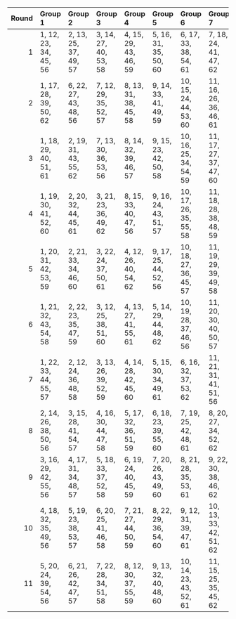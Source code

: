 |   Round | Group 1               | Group 2               | Group 3               | Group 4               | Group 5               | Group 6                | Group 7                | Group 8           | Group 9           | Group 10           | Group 11           |
|--------:|:----------------------|:----------------------|:----------------------|:----------------------|:----------------------|:-----------------------|:-----------------------|:------------------|:------------------|:-------------------|:-------------------|
|       1 | 1, 12, 23, 34, 45, 56 | 2, 13, 25, 37, 49, 57 | 3, 14, 27, 40, 53, 58 | 4, 15, 29, 43, 46, 59 | 5, 16, 31, 35, 50, 60 | 6, 17, 33, 38, 54, 61  | 7, 18, 24, 41, 47, 62  | 8, 19, 26, 44, 51 | 9, 20, 28, 36, 55 | 10, 21, 30, 39, 48 | 11, 22, 32, 42, 52 |
|       2 | 1, 17, 28, 39, 50, 62 | 6, 22, 27, 43, 48, 56 | 7, 12, 29, 35, 52, 57 | 8, 13, 31, 38, 45, 58 | 9, 14, 33, 41, 49, 59 | 10, 15, 24, 44, 53, 60 | 11, 16, 26, 36, 46, 61 | 2, 18, 30, 42, 54 | 3, 19, 32, 34, 47 | 4, 20, 23, 37, 51  | 5, 21, 25, 40, 55  |
|       3 | 1, 18, 29, 40, 51, 61 | 2, 19, 31, 43, 55, 62 | 7, 13, 30, 36, 53, 56 | 8, 14, 32, 39, 46, 57 | 9, 15, 23, 42, 50, 58 | 10, 16, 25, 34, 54, 59 | 11, 17, 27, 37, 47, 60 | 3, 20, 33, 35, 48 | 4, 21, 24, 38, 52 | 5, 22, 26, 41, 45  | 6, 12, 28, 44, 49  |
|       4 | 1, 19, 30, 41, 52, 60 | 2, 20, 32, 44, 45, 61 | 3, 21, 23, 36, 49, 62 | 8, 15, 33, 40, 47, 56 | 9, 16, 24, 43, 51, 57 | 10, 17, 26, 35, 55, 58 | 11, 18, 28, 38, 48, 59 | 4, 22, 25, 39, 53 | 5, 12, 27, 42, 46 | 6, 13, 29, 34, 50  | 7, 14, 31, 37, 54  |
|       5 | 1, 20, 31, 42, 53, 59 | 2, 21, 33, 34, 46, 60 | 3, 22, 24, 37, 50, 61 | 4, 12, 26, 40, 54, 62 | 9, 17, 25, 44, 52, 56 | 10, 18, 27, 36, 45, 57 | 11, 19, 29, 39, 49, 58 | 5, 13, 28, 43, 47 | 6, 14, 30, 35, 51 | 7, 15, 32, 38, 55  | 8, 16, 23, 41, 48  |
|       6 | 1, 21, 32, 43, 54, 58 | 2, 22, 23, 35, 47, 59 | 3, 12, 25, 38, 51, 60 | 4, 13, 27, 41, 55, 61 | 5, 14, 29, 44, 48, 62 | 10, 19, 28, 37, 46, 56 | 11, 20, 30, 40, 50, 57 | 6, 15, 31, 36, 52 | 7, 16, 33, 39, 45 | 8, 17, 24, 42, 49  | 9, 18, 26, 34, 53  |
|       7 | 1, 22, 33, 44, 55, 57 | 2, 12, 24, 36, 48, 58 | 3, 13, 26, 39, 52, 59 | 4, 14, 28, 42, 45, 60 | 5, 15, 30, 34, 49, 61 | 6, 16, 32, 37, 53, 62  | 11, 21, 31, 41, 51, 56 | 7, 17, 23, 40, 46 | 8, 18, 25, 43, 50 | 9, 19, 27, 35, 54  | 10, 20, 29, 38, 47 |
|       8 | 2, 14, 26, 38, 50, 56 | 3, 15, 28, 41, 54, 57 | 4, 16, 30, 44, 47, 58 | 5, 17, 32, 36, 51, 59 | 6, 18, 23, 39, 55, 60 | 7, 19, 25, 42, 48, 61  | 8, 20, 27, 34, 52, 62  | 1, 13, 24, 35, 46 | 9, 21, 29, 37, 45 | 10, 22, 31, 40, 49 | 11, 12, 33, 43, 53 |
|       9 | 3, 16, 29, 42, 55, 56 | 4, 17, 31, 34, 48, 57 | 5, 18, 33, 37, 52, 58 | 6, 19, 24, 40, 45, 59 | 7, 20, 26, 43, 49, 60 | 8, 21, 28, 35, 53, 61  | 9, 22, 30, 38, 46, 62  | 1, 14, 25, 36, 47 | 2, 15, 27, 39, 51 | 10, 12, 32, 41, 50 | 11, 13, 23, 44, 54 |
|      10 | 4, 18, 32, 35, 49, 56 | 5, 19, 23, 38, 53, 57 | 6, 20, 25, 41, 46, 58 | 7, 21, 27, 44, 50, 59 | 8, 22, 29, 36, 54, 60 | 9, 12, 31, 39, 47, 61  | 10, 13, 33, 42, 51, 62 | 1, 15, 26, 37, 48 | 2, 16, 28, 40, 52 | 3, 17, 30, 43, 45  | 11, 14, 24, 34, 55 |
|      11 | 5, 20, 24, 39, 54, 56 | 6, 21, 26, 42, 47, 57 | 7, 22, 28, 34, 51, 58 | 8, 12, 30, 37, 55, 59 | 9, 13, 32, 40, 48, 60 | 10, 14, 23, 43, 52, 61 | 11, 15, 25, 35, 45, 62 | 1, 16, 27, 38, 49 | 2, 17, 29, 41, 53 | 3, 18, 31, 44, 46  | 4, 19, 33, 36, 50  |